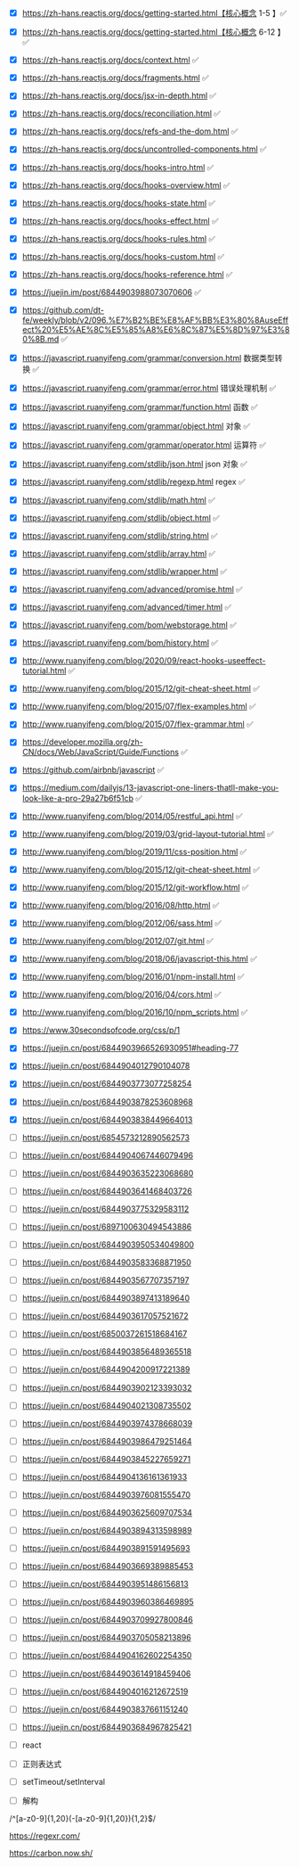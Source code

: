 - [x] https://zh-hans.reactjs.org/docs/getting-started.html【核心概念 1-5 】✅

- [x] https://zh-hans.reactjs.org/docs/getting-started.html【核心概念 6-12 】✅

- [x] https://zh-hans.reactjs.org/docs/context.html ✅

- [x] https://zh-hans.reactjs.org/docs/fragments.html ✅

- [x] https://zh-hans.reactjs.org/docs/jsx-in-depth.html ✅

- [x] https://zh-hans.reactjs.org/docs/reconciliation.html ✅

- [x] https://zh-hans.reactjs.org/docs/refs-and-the-dom.html ✅

- [x] https://zh-hans.reactjs.org/docs/uncontrolled-components.html ✅

- [x] https://zh-hans.reactjs.org/docs/hooks-intro.html ✅

- [x] https://zh-hans.reactjs.org/docs/hooks-overview.html ✅

- [x] https://zh-hans.reactjs.org/docs/hooks-state.html ✅

- [x] https://zh-hans.reactjs.org/docs/hooks-effect.html ✅

- [x] https://zh-hans.reactjs.org/docs/hooks-rules.html ✅

- [x] https://zh-hans.reactjs.org/docs/hooks-custom.html ✅

- [x] https://zh-hans.reactjs.org/docs/hooks-reference.html ✅

- [x] https://juejin.im/post/6844903988073070606 ✅

- [x] https://github.com/dt-fe/weekly/blob/v2/096.%E7%B2%BE%E8%AF%BB%E3%80%8AuseEffect%20%E5%AE%8C%E5%85%A8%E6%8C%87%E5%8D%97%E3%80%8B.md ✅

- [x] https://javascript.ruanyifeng.com/grammar/conversion.html 数据类型转换 ✅

- [x] https://javascript.ruanyifeng.com/grammar/error.html 错误处理机制 ✅

- [x] https://javascript.ruanyifeng.com/grammar/function.html 函数 ✅

- [x] https://javascript.ruanyifeng.com/grammar/object.html 对象 ✅

- [x] https://javascript.ruanyifeng.com/grammar/operator.html 运算符 ✅

- [x] https://javascript.ruanyifeng.com/stdlib/json.html json 对象 ✅

- [x] https://javascript.ruanyifeng.com/stdlib/regexp.html regex ✅

- [x] https://javascript.ruanyifeng.com/stdlib/math.html ✅

- [x] https://javascript.ruanyifeng.com/stdlib/object.html ✅

- [x] https://javascript.ruanyifeng.com/stdlib/string.html ✅

- [x] https://javascript.ruanyifeng.com/stdlib/array.html ✅

- [x] https://javascript.ruanyifeng.com/stdlib/wrapper.html ✅

- [x] https://javascript.ruanyifeng.com/advanced/promise.html ✅

- [x] https://javascript.ruanyifeng.com/advanced/timer.html ✅

- [x] https://javascript.ruanyifeng.com/bom/webstorage.html ✅

- [x] https://javascript.ruanyifeng.com/bom/history.html ✅

- [x] http://www.ruanyifeng.com/blog/2020/09/react-hooks-useeffect-tutorial.html ✅

- [x] http://www.ruanyifeng.com/blog/2015/12/git-cheat-sheet.html ✅

- [x] http://www.ruanyifeng.com/blog/2015/07/flex-examples.html ✅

- [x] http://www.ruanyifeng.com/blog/2015/07/flex-grammar.html ✅

- [x] https://developer.mozilla.org/zh-CN/docs/Web/JavaScript/Guide/Functions ✅

- [x] https://github.com/airbnb/javascript ✅

- [x] https://medium.com/dailyjs/13-javascript-one-liners-thatll-make-you-look-like-a-pro-29a27b6f51cb ✅

- [x] http://www.ruanyifeng.com/blog/2014/05/restful_api.html ✅

- [x] http://www.ruanyifeng.com/blog/2019/03/grid-layout-tutorial.html ✅

- [x] http://www.ruanyifeng.com/blog/2019/11/css-position.html ✅

- [x] http://www.ruanyifeng.com/blog/2015/12/git-cheat-sheet.html ✅

- [x] http://www.ruanyifeng.com/blog/2015/12/git-workflow.html ✅

- [x] http://www.ruanyifeng.com/blog/2016/08/http.html ✅

- [x] http://www.ruanyifeng.com/blog/2012/06/sass.html ✅

- [x] http://www.ruanyifeng.com/blog/2012/07/git.html ✅

- [x] http://www.ruanyifeng.com/blog/2018/06/javascript-this.html ✅

- [x] http://www.ruanyifeng.com/blog/2016/01/npm-install.html ✅

- [x] http://www.ruanyifeng.com/blog/2016/04/cors.html ✅

- [x] http://www.ruanyifeng.com/blog/2016/10/npm_scripts.html ✅

- [x] https://www.30secondsofcode.org/css/p/1

- [x] https://juejin.cn/post/6844903966526930951#heading-77

- [x] https://juejin.cn/post/6844904012790104078

- [x] https://juejin.cn/post/6844903773077258254

- [x] https://juejin.cn/post/6844903878253608968

- [x] https://juejin.cn/post/6844903838449664013

- [ ] https://juejin.cn/post/6854573212890562573

- [ ] https://juejin.cn/post/6844904067446079496

- [ ] https://juejin.cn/post/6844903635223068680

- [ ] https://juejin.cn/post/6844903641468403726

- [ ] https://juejin.cn/post/6844903775329583112

- [ ] https://juejin.cn/post/6897100630494543886

- [ ] https://juejin.cn/post/6844903950534049800

- [ ] https://juejin.cn/post/6844903583368871950

- [ ] https://juejin.cn/post/6844903567707357197

- [ ] https://juejin.cn/post/6844903897413189640

- [ ] https://juejin.cn/post/6844903617057521672

- [ ] https://juejin.cn/post/6850037261518684167

- [ ] https://juejin.cn/post/6844903856489365518

- [ ] https://juejin.cn/post/6844904200917221389

- [ ] https://juejin.cn/post/6844903902123393032

- [ ] https://juejin.cn/post/6844904021308735502

- [ ] https://juejin.cn/post/6844903974378668039

- [ ] https://juejin.cn/post/6844903986479251464

- [ ] https://juejin.cn/post/6844903845227659271

- [ ] https://juejin.cn/post/6844904136161361933

- [ ] https://juejin.cn/post/6844903976081555470

- [ ] https://juejin.cn/post/6844903625609707534

- [ ] https://juejin.cn/post/6844903894313598989

- [ ] https://juejin.cn/post/6844903891591495693

- [ ] https://juejin.cn/post/6844903669389885453

- [ ] https://juejin.cn/post/6844903951486156813
- [ ] https://juejin.cn/post/6844903960386469895
- [ ] https://juejin.cn/post/6844903709927800846
- [ ] https://juejin.cn/post/6844903705058213896
- [ ] https://juejin.cn/post/6844904162602254350
- [ ] https://juejin.cn/post/6844903614918459406
- [ ] https://juejin.cn/post/6844904016212672519
- [ ] https://juejin.cn/post/6844903837661151240
- [ ] https://juejin.cn/post/6844903684967825421

- [ ] react
- [ ] 正则表达式
- [ ] setTimeout/setInterval
- [ ] 解构

/^[a-z0-9]{1,20}(-[a-z0-9]{1,20}){1,2}$/

https://regexr.com/

https://carbon.now.sh/
